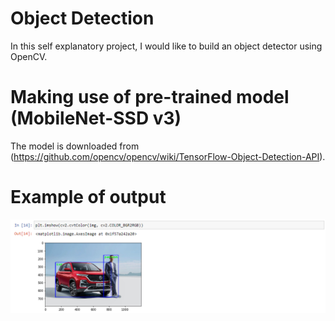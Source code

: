 # Object Detection
 In this self explanatory project, I would like to build an object detector using OpenCV.
 
# Making use of pre-trained model (MobileNet-SSD v3)
The model is downloaded from (https://github.com/opencv/opencv/wiki/TensorFlow-Object-Detection-API).

# Example of output
![Image of output1](https://github.com/victorjongsoon/object-detection/blob/main/images/Output1.PNG)

